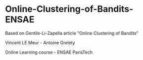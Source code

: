 # Online-Clustering-of-Bandits-ENSAE
Based on Gentile-Li-Zapella article "Online Clustering of Bandits"

Vincent LE Meur - Antoine Grelety

Online Learning course - ENSAE ParisTech
